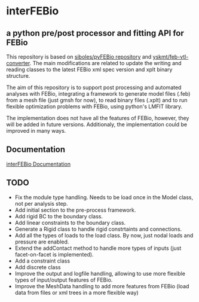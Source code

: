 # interFEBio
## a python pre/post processor and fitting API for FEBio 

This repository is based on [siboles/pyFEBio repository](https://github.com/siboles/pyFEBio) and [yskmt/feb-vtl-converter](https://github.com/yskmt/feb-vtk-converter). The main modifications are related to update the writing and reading classes to the latest FEBio xml spec version and xplt binary structure.

The aim of this repository is to support post processing and automated analyses with FEBio, integrating a framework to generate model files (.feb) from a mesh file (just gmsh for now), to read binary files (.xplt) and to run flexible optimization problems with FEBio, using python's LMFIT library.

The implementation does not have all the features of FEBio, however, they will be added in future versions. Additionaly, the implementation could be improved in many ways.

## Documentation
[interFEBio Documentation](https://andresutrera.github.io)


## TODO

- Fix the module type handling. Needs to be load once in the Model class, not per analysis step.
- Add initial section to the pre-process framework.
- Add rigid BC to the boundary class.
- Add linear constraints to the boundary class.
- Generate a Rigid class to handle rigid constrtaints and connections.
- Add all the types of loads to the load class. By now, just nodal loads and pressure are enabled.
- Extend the addContact method to handle more types of inputs (just facet-on-facet is implemented).
- Add a constraint class
- Add discrete class
- Improve the output and logfile handling, allowing to use more flexible types of input/output features of FEBio.
- Improve the MeshData handling to add more features from FEBio (load data from files or xml trees in a more flexible way)

